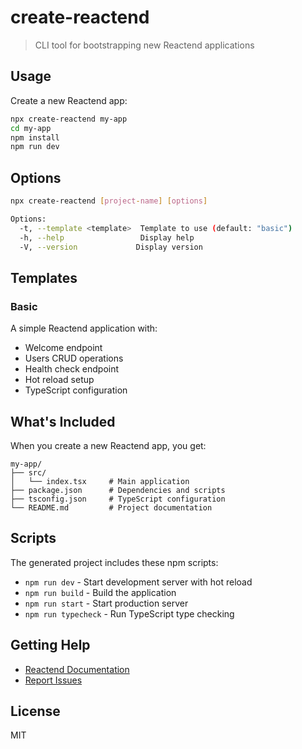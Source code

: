 # create-reactend

> CLI tool for bootstrapping new Reactend applications

## Usage

Create a new Reactend app:

```bash
npx create-reactend my-app
cd my-app
npm install
npm run dev
```

## Options

```bash
npx create-reactend [project-name] [options]

Options:
  -t, --template <template>  Template to use (default: "basic")
  -h, --help                 Display help
  -V, --version             Display version
```

## Templates

### Basic

A simple Reactend application with:

- Welcome endpoint
- Users CRUD operations
- Health check endpoint
- Hot reload setup
- TypeScript configuration

## What's Included

When you create a new Reactend app, you get:

```
my-app/
├── src/
│   └── index.tsx     # Main application
├── package.json      # Dependencies and scripts
├── tsconfig.json     # TypeScript configuration
└── README.md         # Project documentation
```

## Scripts

The generated project includes these npm scripts:

- `npm run dev` - Start development server with hot reload
- `npm run build` - Build the application
- `npm run start` - Start production server
- `npm run typecheck` - Run TypeScript type checking

## Getting Help

- [Reactend Documentation](https://github.com/your-username/reactend)
- [Report Issues](https://github.com/your-username/reactend/issues)

## License

MIT
